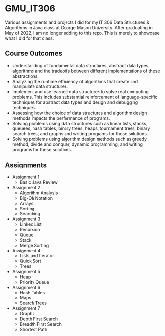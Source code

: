 # GMU_IT306
Various assignments and projects I did for my IT 306 Data Structures & Algorithms in Java class at George Mason University. After graduating in May of 2022, I am no longer adding to this repo. This is merely to showcase what I did for that class.

## Course Outcomes
* Understanding of fundamental data structures, abstract data types, algorithms and the tradeoffs between different implementations of these abstractions.
* Analyzing the runtime efficiency of algorithms that create and manipulate data structures.
* Implement and use learned data structures to solve real computing problems. This includes substantial reinforcement of language-specific techniques for abstract data types and design and debugging techniques.
* Assessing how the choice of data structures and algorithm design methods impacts the performance of programs.
* Solving problems using data structures such as linear lists, stacks, queuees, hash tables, binary trees, heaps, tournament trees, binary search trees, and graphs and writing programs for these solutions.
* Solving problems using algorithm design methods such as greedy method, divide and conquer, dynamic programming, and writing programs for these solutions.

## Assignments
- Assignment 1
  - Basic Java Review
- Assignment 2
  - Algorithm Analysis
  - Big-Oh Notation
  - Arrays
  - Sorting
  - Searching
- Assignment 3
  - Linked List
  - Recursion
  - Queue
  - Stack
  - Merge Sorting
- Assignment 4
  - Lists and Iterator
  - Quick Sort
  - Trees
- Assignment 5
  - Heap
  - Priority Queue
- Assignment 6
  - Hash Tables
  - Maps
  - Search Trees
- Assignment 7
  - Graphs
  - Depth First Search
  - Breadth First Search
  - Shortest Path
